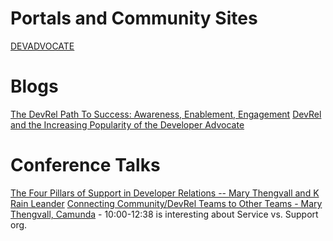 # Portals and Community Sites
[DEVADVOCATE](https://www.devocate.com/)



# Blogs
[The DevRel Path To Success: Awareness, Enablement, Engagement](https://www.marythengvall.com/blog/2021/3/9/the-devrel-path-to-success-awareness-enablement-engagement)
[DevRel and the Increasing Popularity of the Developer Advocate](https://thenewstack.io/devrel-and-the-increasing-popularity-of-the-developer-advocate/)



# Conference Talks
[The Four Pillars of Support in Developer Relations -- Mary Thengvall and K Rain Leander](https://www.youtube.com/watch?v=P_8DnKN9T0g)
[Connecting Community/DevRel Teams to Other Teams - Mary Thengvall, Camunda](https://www.youtube.com/watch?v=zrj7iY6vZJ4) - 10:00-12:38 is interesting about Service vs. Support org.  
